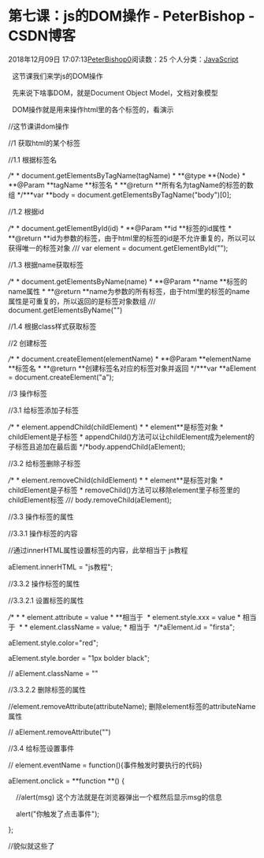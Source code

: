 # 第七课：js的DOM操作 - PeterBishop - CSDN博客





2018年12月09日 17:07:13[PeterBishop0](https://me.csdn.net/qq_40061421)阅读数：25
个人分类：[JavaScript](https://blog.csdn.net/qq_40061421/article/category/8510184)









  这节课我们来学js的DOM操作



  先来说下啥事DOM，就是Document Object Model，文档对象模型

  DOM操作就是用来操作html里的各个标签的，看演示


//这节课讲dom操作

//1 获取html的某个标签



//1.1 根据标签名

*/** * document.getElementsByTagName(tagName) * **@type **{Node} * **@Param **tagName **标签名 * **@return **所有名为tagName的标签的数组 */***var **body = document.getElementsByTagName("body")[0];



//1.2 根据id

*/** * document.getElementById(id) * **@Param **id **标签的id属性 * **@return **id为参数的标签，由于html里的标签的id是不允许重复的，所以可以获得唯一的标签对象 */*// var element = document.getElementById("");



//1.3 根据name获取标签

*/** * document.getElementsByName(name) * **@Param **name **标签的name属性 * **@return **name为参数的所有标签，由于html里的标签的name属性是可重复的，所以返回的是标签对象数组 */*// document.getElementsByName("")



//1.4 根据class样式获取标签



//2 创建标签

*/** * document.createElement(elementName) * **@Param **elementName **标签名 * **@return **创建标签名对应的标签对象并返回 */***var **aElement = document.createElement("a");



//3 操作标签



//3.1 给标签添加子标签

*/** * element.appendChild(childElement) * * element**是标签对象 * childElement是子标签 * appendChild()方法可以让childElement成为element的子标签且追加在最后面 */*body.appendChild(aElement);



//3.2 给标签删除子标签

*/** * element.removeChild(childElement) * * element**是标签对象 * childElement是子标签 * removeChild()方法可以移除element里子标签里的childElement标签 */*// body.removeChild(aElement);



//3.3 操作标签的属性



//3.3.1 操作标签的内容

//通过innerHTML属性设置标签的内容，此举相当于 <a>js教程</a>

aElement.innerHTML = "js教程";



//3.3.2 操作标签的属性



//3.3.2.1 设置标签的属性

*/** * * element.attribute = value * **相当于 <elementName attribute=value></elementName> * element.style.xxx = value * 相当于 <elementName style="xxx:value;"></elementName> * * element.className = value; * 相当于 <elementName class=value></elementName> */*aElement.id = "firsta";

aElement.style.color="red";

aElement.style.border = "1px bolder black";

// aElement.className = ""



//3.3.2.2 删除标签的属性

//element.removeAttribute(attributeName); 删除element标签的attributeName属性

// aElement.removeAttribute("")



//3.4 给标签设置事件

// element.eventName = function(){事件触发时要执行的代码}

aElement.onclick = **function **() {

    //alert(msg) 这个方法就是在浏览器弹出一个框然后显示msg的信息

    alert("你触发了点击事件");

};





//貌似就这些了




